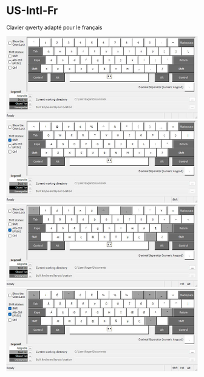 # US-Intl-Fr
Clavier qwerty adapté pour le français

![](Images/Layout01.jpg)
![](Images/Layout01Shft.jpg)
![](Images/Layout01AltGr.jpg)
![](Images/Layout01ShftAltGr.jpg)